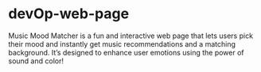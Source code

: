 # devOp-web-page
Music Mood Matcher is a fun and interactive web page that lets users pick their mood and instantly get music recommendations and a matching background. It’s designed to enhance user emotions using the power of sound and color!
